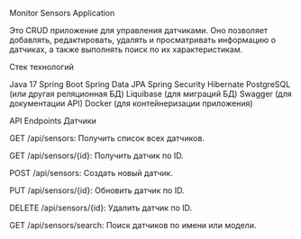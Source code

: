 Monitor Sensors Application

Это CRUD приложение для управления датчиками. Оно позволяет добавлять, редактировать, удалять и просматривать информацию о датчиках, а также выполнять поиск по их характеристикам.


Стек технологий

Java 17
Spring Boot
Spring Data JPA
Spring Security
Hibernate
PostgreSQL (или другая реляционная БД)
Liquibase (для миграций БД)
Swagger (для документации API)
Docker (для контейнеризации приложения)


API Endpoints
Датчики

GET /api/sensors: Получить список всех датчиков.

GET /api/sensors/{id}: Получить датчик по ID.

POST /api/sensors: Создать новый датчик.

PUT /api/sensors/{id}: Обновить датчик по ID.

DELETE /api/sensors/{id}: Удалить датчик по ID.

GET /api/sensors/search: Поиск датчиков по имени или модели.

